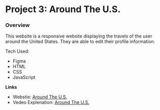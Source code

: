 # Project 3: Around The U.S.

### Overview

This website is a responsive website displaying the travels of the user around the United States. They are able to edit their profile information. 

Tech Used:

- Figma
- HTML
- CSS
- JavaScript

**Links**

- Webstie: [Around The U.S.](https://henoktilahun.github.io/se_project_aroundtheus/)
- Vedeo Explenation: [Around The U.S.](https://youtu.be/YRdP9pHn0bM)
